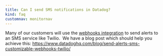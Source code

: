 ```yaml
---
title: Can I send SMS notifications in Datadog?
kind: faq
customnav: monitornav
---
```


Many of our customers will use the [webhooks integration](/integrations/webhooks) to send alerts to an SMS service like Twilio.  We have a blog post which should help you achieve this:
https://www.datadoghq.com/blog/send-alerts-sms-customizable-webhooks-twilio/​